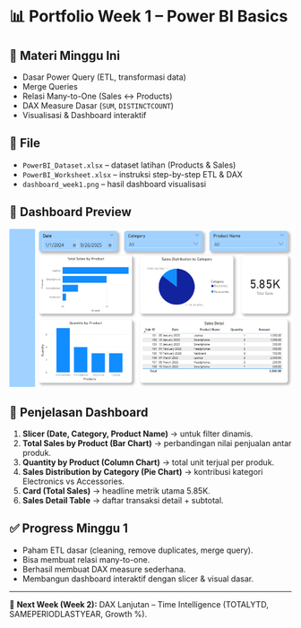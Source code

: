 # 📊 Portfolio Week 1 – Power BI Basics

## 📌 Materi Minggu Ini
- Dasar Power Query (ETL, transformasi data)
- Merge Queries
- Relasi Many-to-One (Sales ↔ Products)
- DAX Measure Dasar (`SUM`, `DISTINCTCOUNT`)
- Visualisasi & Dashboard interaktif

## 📂 File
- `PowerBI_Dataset.xlsx` – dataset latihan (Products & Sales)
- `PowerBI_Worksheet.xlsx` – instruksi step-by-step ETL & DAX
- `dashboard_week1.png` – hasil dashboard visualisasi

## 📸 Dashboard Preview
![Dashboard Week 1](dashboard_week1.png)

## 📝 Penjelasan Dashboard
1. **Slicer (Date, Category, Product Name)** → untuk filter dinamis.  
2. **Total Sales by Product (Bar Chart)** → perbandingan nilai penjualan antar produk.  
3. **Quantity by Product (Column Chart)** → total unit terjual per produk.  
4. **Sales Distribution by Category (Pie Chart)** → kontribusi kategori Electronics vs Accessories.  
5. **Card (Total Sales)** → headline metrik utama 5.85K.  
6. **Sales Detail Table** → daftar transaksi detail + subtotal.  

## ✅ Progress Minggu 1
- Paham ETL dasar (cleaning, remove duplicates, merge query).  
- Bisa membuat relasi many-to-one.  
- Berhasil membuat DAX measure sederhana.  
- Membangun dashboard interaktif dengan slicer & visual dasar.  

---

📅 **Next Week (Week 2):** DAX Lanjutan – Time Intelligence (TOTALYTD, SAMEPERIODLASTYEAR, Growth %).
